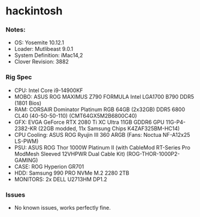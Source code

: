 # hackintosh

### Notes:
 * OS: Yosemite 10.12.1
 * Loader: Mutlibeast 9.0.1
 * System Definition: iMac14,2
 * Clover Revision: 3882


### Rig Spec
 * CPU: Intel Core i9-14900KF
 * MOBO: ASUS ROG MAXIMUS Z790 FORMULA Intel LGA1700 B790 DDR5 (1801 Bios)
 * RAM: CORSAIR Dominator Platinum RGB 64GB (2x32GB) DDR5 6800 CL40 (40-50-50-110) (CMT64GX5M2B6800C40)
 * GFX: EVGA GeForce RTX 2080 Ti XC Ultra 11GB GDDR6 GPU 11G-P4-2382-KR (22GB modded, 11x Samsung Chips K4ZAF325BM-HC14)
 * CPU Cooling: ASUS ROG Ryujin III 360 ARGB (Fans: Noctua NF-A12x25 LS-PWM)
 * PSU: ASUS ROG Thor 1000W Platinum II (with CableMod RT-Series Pro ModMesh Sleeved 12VHPWR Dual Cable Kit) (ROG-THOR-1000P2-GAMING)
 * CASE: ROG Hyperion GR701
 * HDD: Samsung 990 PRO NVMe M.2 2280 2TB
 * MONITORS: 2x DELL U2713HM DP1.2


### Issues
 * No known issues, works perfectly fine.
